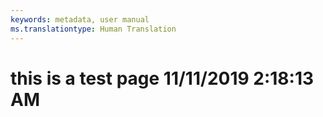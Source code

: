 ```yaml
---
keywords: metadata, user manual
ms.translationtype: Human Translation
---
```

# this is a test page 11/11/2019 2:18:13 AM